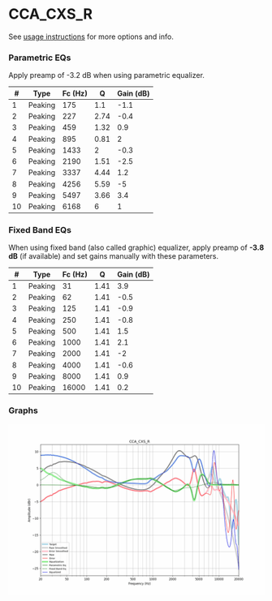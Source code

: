 # CCA_CXS_R
See [usage instructions](https://github.com/jaakkopasanen/AutoEq#usage) for more options and info.

### Parametric EQs
Apply preamp of -3.2 dB when using parametric equalizer.

|   # | Type    |   Fc (Hz) |    Q |   Gain (dB) |
|-----|---------|-----------|------|-------------|
|   1 | Peaking |       175 | 1.1  |        -1.1 |
|   2 | Peaking |       227 | 2.74 |        -0.4 |
|   3 | Peaking |       459 | 1.32 |         0.9 |
|   4 | Peaking |       895 | 0.81 |         2   |
|   5 | Peaking |      1433 | 2    |        -0.3 |
|   6 | Peaking |      2190 | 1.51 |        -2.5 |
|   7 | Peaking |      3337 | 4.44 |         1.2 |
|   8 | Peaking |      4256 | 5.59 |        -5   |
|   9 | Peaking |      5497 | 3.66 |         3.4 |
|  10 | Peaking |      6168 | 6    |         1   |

### Fixed Band EQs
When using fixed band (also called graphic) equalizer, apply preamp of **-3.8 dB** (if available) and set gains manually with these parameters.

|   # | Type    |   Fc (Hz) |    Q |   Gain (dB) |
|-----|---------|-----------|------|-------------|
|   1 | Peaking |        31 | 1.41 |         3.9 |
|   2 | Peaking |        62 | 1.41 |        -0.5 |
|   3 | Peaking |       125 | 1.41 |        -0.9 |
|   4 | Peaking |       250 | 1.41 |        -0.8 |
|   5 | Peaking |       500 | 1.41 |         1.5 |
|   6 | Peaking |      1000 | 1.41 |         2.1 |
|   7 | Peaking |      2000 | 1.41 |        -2   |
|   8 | Peaking |      4000 | 1.41 |        -0.6 |
|   9 | Peaking |      8000 | 1.41 |         0.9 |
|  10 | Peaking |     16000 | 1.41 |         0.2 |

### Graphs
![](./CCA_CXS_R.png)
